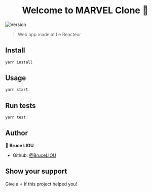 <h1 align="center">Welcome to MARVEL Clone 👋</h1>
<p>
  <img alt="Version" src="https://img.shields.io/badge/version-0.1.0-blue.svg?cacheSeconds=2592000" />
</p>

> Web app made at Le Reacteur

## Install

```sh
yarn install
```

## Usage

```sh
yarn start
```

## Run tests

```sh
yarn test
```

## Author

👤 **Bruce LIOU**

* Github: [@BruceLIOU](https://github.com/BruceLIOU)

## Show your support

Give a ⭐️ if this project helped you!